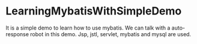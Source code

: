 # LearningMybatisWithSimpleDemo
It is a simple demo to learn how to use mybatis. We can talk with a auto-response robot in this demo. Jsp, jstl, servlet, mybatis and mysql are used.
